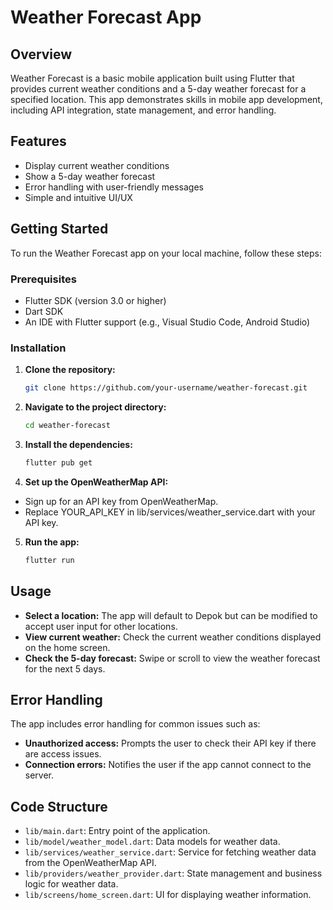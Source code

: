# Weather Forecast App

## Overview

Weather Forecast is a basic mobile application built using Flutter that provides current weather conditions and a 5-day weather forecast for a specified location. This app demonstrates skills in mobile app development, including API integration, state management, and error handling.

## Features

- Display current weather conditions
- Show a 5-day weather forecast
- Error handling with user-friendly messages
- Simple and intuitive UI/UX

## Getting Started

To run the Weather Forecast app on your local machine, follow these steps:

### Prerequisites

- Flutter SDK (version 3.0 or higher)
- Dart SDK
- An IDE with Flutter support (e.g., Visual Studio Code, Android Studio)

### Installation

1. **Clone the repository:**

   ```bash
   git clone https://github.com/your-username/weather-forecast.git

2. **Navigate to the project directory:**
    ```bash
   cd weather-forecast

3. **Install the dependencies:**
    ```bash
   flutter pub get

4. **Set up the OpenWeatherMap API:**

  - Sign up for an API key from OpenWeatherMap.
  - Replace YOUR_API_KEY in lib/services/weather_service.dart with your API key.

5. **Run the app:**
    ```bash
   flutter run

## Usage

- **Select a location:** The app will default to Depok but can be modified to accept user input for other locations.
- **View current weather:** Check the current weather conditions displayed on the home screen.
- **Check the 5-day forecast:** Swipe or scroll to view the weather forecast for the next 5 days.

## Error Handling

The app includes error handling for common issues such as:

- **Unauthorized access:** Prompts the user to check their API key if there are access issues.
- **Connection errors:** Notifies the user if the app cannot connect to the server.

## Code Structure

- `lib/main.dart`: Entry point of the application.
- `lib/model/weather_model.dart`: Data models for weather data.
- `lib/services/weather_service.dart`: Service for fetching weather data from the OpenWeatherMap API.
- `lib/providers/weather_provider.dart`: State management and business logic for weather data.
- `lib/screens/home_screen.dart`: UI for displaying weather information.